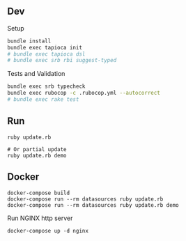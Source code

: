 ## Dev

Setup
```sh
bundle install
bundle exec tapioca init
# bundle exec tapioca dsl
# bundle exec srb rbi suggest-typed
```

Tests and Validation
```sh
bundle exec srb typecheck
bundle exec rubocop -c .rubocop.yml --autocorrect
# bundle exec rake test
```

## Run

```
ruby update.rb

# Or partial update
ruby update.rb demo
```

## Docker

```
docker-compose build
docker-compose run --rm datasources ruby update.rb
docker-compose run --rm datasources ruby update.rb demo
```

Run NGINX http server
```
docker-compose up -d nginx
```
